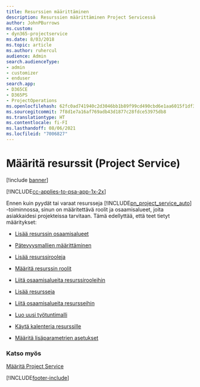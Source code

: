 ```yaml
---
title: Resurssien määrittäminen
description: Resurssien määrittäminen Project Servicessä
author: JohnPBurrows
ms.custom:
- dyn365-projectservice
ms.date: 8/03/2018
ms.topic: article
ms.author: ruhercul
audience: Admin
search.audienceType:
- admin
- customizer
- enduser
search.app:
- D365CE
- D365PS
- ProjectOperations
ms.openlocfilehash: 62fc0ad741940c2d3046bb1b89f99cd490cbd6e1aa6015f1df3b92afb2f107ff
ms.sourcegitcommit: 7f8d1e7a16af769adb43d1877c28fdce53975db8
ms.translationtype: HT
ms.contentlocale: fi-FI
ms.lasthandoff: 08/06/2021
ms.locfileid: "7006827"
---
```

# <a name="set-up-resources-project-service"></a>Määritä resurssit (Project Service)

[!include [banner](../includes/psa-now-project-operations.md)]

[!INCLUDE[cc-applies-to-psa-app-1x-2x](../includes/cc-applies-to-psa-app-1x-2x.md)]

Ennen kuin pyydät tai varaat resursseja [!INCLUDE[pn_project_service_auto](../includes/pn-project-service-auto.md)] -toiminnossa, sinun on määritettävä roolit ja osaamisalueet, joita asiakkaidesi projekteissa tarvitaan. Tämä edellyttää, että teet tietyt määritykset:  
  
-   [Lisää resurssin osaamisalueet](../psa/add-resource-skills.md)  
  
-   [Pätevyysmallien määrittäminen](../psa/set-up-proficiency-models.md)  
  
-   [Lisää resurssirooleja](../psa/add-resource-roles.md)  
  
-   [Määritä resurssin roolit](../psa/configure-resource-roles.md)  
  
-   [Liitä osaamisalueita resurssirooleihin](../psa/associate-skills-with-resource-roles.md)  
  
-   [Lisää resursseja](../psa/add-resources.md)  
  
-   [Liitä osaamisalueita resursseihin](../psa/associate-skills-with-resources.md)  
  
-   [Luo uusi työtuntimalli](../psa/create-work-hours-template.md)  
  
-   [Käytä kalenteria resurssille](../psa/apply-calendar-resource.md)  
  
-   [Määritä lisäparametrien asetukset](../psa/configure-additional-parameters-settings.md)  
  
### <a name="see-also"></a>Katso myös  
 [Määritä Project Service](../psa/configure.md)


[!INCLUDE[footer-include](../includes/footer-banner.md)]